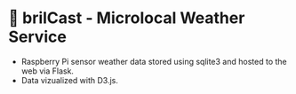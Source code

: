 # 🐡 brilCast - Microlocal Weather Service
- Raspberry Pi sensor weather data stored using sqlite3 and hosted to the web via Flask. 
- Data vizualized with D3.js. 
